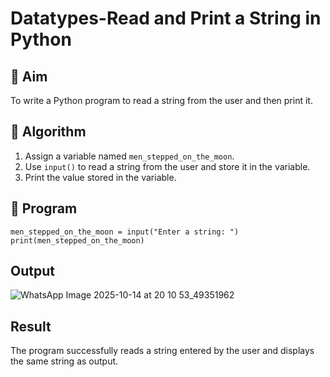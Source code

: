 # Datatypes-Read and Print a String in Python

## 🎯 Aim
To write a Python program to read a string from the user and then print it.

## 🧠 Algorithm
1. Assign a variable named `men_stepped_on_the_moon`.
2. Use `input()` to read a string from the user and store it in the variable.
3. Print the value stored in the variable.

## 🧾 Program
```
men_stepped_on_the_moon = input("Enter a string: ")
print(men_stepped_on_the_moon)
```


## Output
![WhatsApp Image 2025-10-14 at 20 10 53_49351962](https://github.com/user-attachments/assets/c4567a52-1c40-4a39-81ae-7d220ce434b2)


## Result
The program successfully reads a string entered by the user and displays the same string as output.

